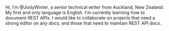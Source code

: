 Hi, I’m @JodyWinter, a senior technical writer from Auckland, New Zealand. My first and only language is English. I'm currently learning how to document REST APIs. I would like to collaborate on projects that need a strong editor on any docs, and those that need to maintain REST API docs.

<!---
JodyWinter/JodyWinter is a ✨ special ✨ repository because its `README.md` (this file) appears on your GitHub profile.
You can click the Preview link to take a look at your changes.
--->

